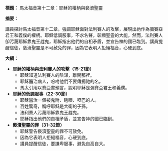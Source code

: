 **標題：** 馬太福音第十二章：耶穌的權柄與褻瀆聖靈

**摘要：**

講員探討馬太福音第十二章，強調耶穌面對法利賽人的攻擊，展現出祂作為彌賽亞君王和義僕的權柄。耶穌低調服事，不求名聲，彰顯聖靈的大能。然而，法利賽人卻污蔑耶穌靠鬼王趕鬼，耶穌指出他們的自相矛盾，並宣告神的國已臨到。講員提醒信徒，褻瀆聖靈是不可赦免的罪，因為它表明人拒絕福音，心硬到底。

**大綱：**

* **耶穌的權柄與法利賽人的攻擊（15-21節）**
    * 耶穌知道法利賽人的陰謀，離開那裡。
    * 耶穌醫治病人，吩咐他們不要傳揚祂的名。
    * 馬太引用以賽亞書預言，說明耶穌是彌賽亞君王和義僕。
* **耶穌的低調服事（22-30節）**
    * 耶穌醫治一個被鬼附、瞎眼、啞巴的人。
    * 百姓驚奇，稱呼耶穌是大衛的子孫。
    * 法利賽人污蔑耶穌靠鬼王趕鬼。
    * 耶穌指出他們的自相矛盾，並宣告神的國已臨到。
* **褻瀆聖靈的罪（31-32節）**
    * 耶穌警告褻瀆聖靈的罪不可赦免。
    * 因為它表明人拒絕福音，心硬到底。
    * 講員提醒信徒，要謙卑服事，避免自高自大。